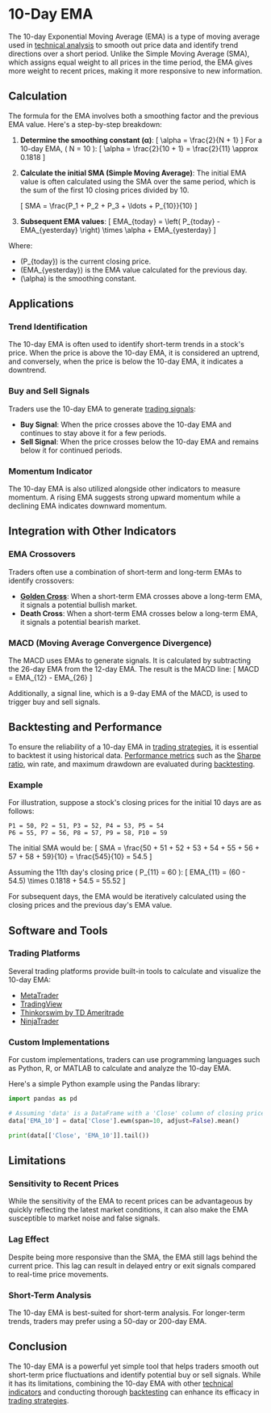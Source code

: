 # 10-Day EMA

The 10-day Exponential Moving Average (EMA) is a type of moving average used in [technical analysis](../t/technical_analysis.md) to smooth out price data and identify trend directions over a short period. Unlike the Simple Moving Average (SMA), which assigns equal weight to all prices in the time period, the EMA gives more weight to recent prices, making it more responsive to new information.

## Calculation

The formula for the EMA involves both a smoothing factor and the previous EMA value. Here's a step-by-step breakdown:

1. **Determine the smoothing constant (α)**:
   \[
   \alpha = \frac{2}{N + 1}
   \]
   For a 10-day EMA, \( N = 10 \):
   \[
   \alpha = \frac{2}{10 + 1} = \frac{2}{11} \approx 0.1818
   \]

2. **Calculate the initial SMA (Simple Moving Average)**:
   The initial EMA value is often calculated using the SMA over the same period, which is the sum of the first 10 closing prices divided by 10.
   
   \[
   SMA = \frac{P_1 + P_2 + P_3 + \ldots + P_{10}}{10}
   \]

3. **Subsequent EMA values**:
   \[
   EMA_{today} = \left( P_{today} - EMA_{yesterday} \right) \times \alpha + EMA_{yesterday}
   \]

Where:
- \(P_{today}\) is the current closing price.
- \(EMA_{yesterday}\) is the EMA value calculated for the previous day.
- \(\alpha\) is the smoothing constant.

## Applications

### Trend Identification
The 10-day EMA is often used to identify short-term trends in a stock's price. When the price is above the 10-day EMA, it is considered an uptrend, and conversely, when the price is below the 10-day EMA, it indicates a downtrend.

### Buy and Sell Signals
Traders use the 10-day EMA to generate [trading signals](../t/trading_signals.md):
- **Buy Signal**: When the price crosses above the 10-day EMA and continues to stay above it for a few periods.
- **Sell Signal**: When the price crosses below the 10-day EMA and remains below it for continued periods.

### Momentum Indicator
The 10-day EMA is also utilized alongside other indicators to measure momentum. A rising EMA suggests strong upward momentum while a declining EMA indicates downward momentum.

## Integration with Other Indicators

### EMA Crossovers
Traders often use a combination of short-term and long-term EMAs to identify crossovers:
- **[Golden Cross](../g/golden_cross.md)**: When a short-term EMA crosses above a long-term EMA, it signals a potential bullish market.
- **Death Cross**: When a short-term EMA crosses below a long-term EMA, it signals a potential bearish market.

### MACD (Moving Average Convergence Divergence)
The MACD uses EMAs to generate signals. It is calculated by subtracting the 26-day EMA from the 12-day EMA. The result is the MACD line:
\[
MACD = EMA_{12} - EMA_{26}
\]

Additionally, a signal line, which is a 9-day EMA of the MACD, is used to trigger buy and sell signals.

## Backtesting and Performance

To ensure the reliability of a 10-day EMA in [trading strategies](../t/trading_strategies.md), it is essential to backtest it using historical data. [Performance metrics](../p/performance_metrics.md) such as the [Sharpe ratio](../s/sharpe_ratio.md), win rate, and maximum drawdown are evaluated during [backtesting](../b/backtesting.md).

### Example
For illustration, suppose a stock's closing prices for the initial 10 days are as follows:

```
P1 = 50, P2 = 51, P3 = 52, P4 = 53, P5 = 54
P6 = 55, P7 = 56, P8 = 57, P9 = 58, P10 = 59
```

The initial SMA would be:
\[
SMA = \frac{50 + 51 + 52 + 53 + 54 + 55 + 56 + 57 + 58 + 59}{10} = \frac{545}{10} = 54.5
\]

Assuming the 11th day's closing price \( P_{11} = 60 \):
\[
EMA_{11} = (60 - 54.5) \times 0.1818 + 54.5 = 55.52
\]

For subsequent days, the EMA would be iteratively calculated using the closing prices and the previous day's EMA value.

## Software and Tools

### Trading Platforms
Several trading platforms provide built-in tools to calculate and visualize the 10-day EMA:
- [MetaTrader](https://www.metatrader4.com)
- [TradingView](https://www.tradingview.com)
- [Thinkorswim by TD Ameritrade](https://www.tdameritrade.com/tools-and-platforms/thinkorswim.page)
- [NinjaTrader](https://ninjatrader.com)

### Custom Implementations
For custom implementations, traders can use programming languages such as Python, R, or MATLAB to calculate and analyze the 10-day EMA. 

Here's a simple Python example using the Pandas library:

```python
import pandas as pd

# Assuming 'data' is a DataFrame with a 'Close' column of closing prices
data['EMA_10'] = data['Close'].ewm(span=10, adjust=False).mean()

print(data[['Close', 'EMA_10']].tail())
```

## Limitations

### Sensitivity to Recent Prices
While the sensitivity of the EMA to recent prices can be advantageous by quickly reflecting the latest market conditions, it can also make the EMA susceptible to market noise and false signals.

### Lag Effect
Despite being more responsive than the SMA, the EMA still lags behind the current price. This lag can result in delayed entry or exit signals compared to real-time price movements.

### Short-Term Analysis
The 10-day EMA is best-suited for short-term analysis. For longer-term trends, traders may prefer using a 50-day or 200-day EMA.

## Conclusion

The 10-day EMA is a powerful yet simple tool that helps traders smooth out short-term price fluctuations and identify potential buy or sell signals. While it has its limitations, combining the 10-day EMA with other [technical indicators](../t/technical_indicators.md) and conducting thorough [backtesting](../b/backtesting.md) can enhance its efficacy in [trading strategies](../t/trading_strategies.md).